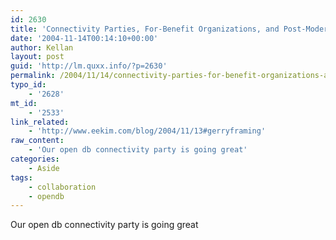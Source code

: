 ```yaml
---
id: 2630
title: 'Connectivity Parties, For-Benefit Organizations, and Post-Modernism'
date: '2004-11-14T00:14:10+00:00'
author: Kellan
layout: post
guid: 'http://lm.quxx.info/?p=2630'
permalink: /2004/11/14/connectivity-parties-for-benefit-organizations-and-post-modernism/
typo_id:
    - '2628'
mt_id:
    - '2533'
link_related:
    - 'http://www.eekim.com/blog/2004/11/13#gerryframing'
raw_content:
    - 'Our open db connectivity party is going great'
categories:
    - Aside
tags:
    - collaboration
    - opendb
---
```


Our open db connectivity party is going great